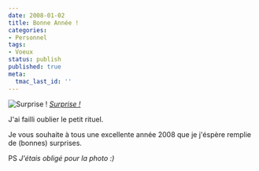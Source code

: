 ```yaml
---
date: 2008-01-02
title: Bonne Année !
categories:
- Personnel
tags:
- Voeux
status: publish
published: true
meta:
  tmac_last_id: ''
---
```

 <img src="https://farm3.static.flickr.com/2243/2157887222_a79d873dea.jpg" alt="Surprise !" />
<em><a href="https://www.flickr.com/photos/alienlebarge/2157887222/" title="photo sharing">Surprise !</a></em>

J'ai failli oublier le petit rituel.

Je vous souhaite à tous une excellente année 2008 que je j'éspère remplie de (bonnes) surprises.

<!--more-->

PS
<em>J'étais obligé pour la photo :) </em>

